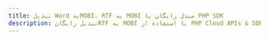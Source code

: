 ---title: تبدیل Word بهMOBI، RTF به MOBI مبدل رایگان یا PHP SDKdescription: تبدیل رایگانRTF به MOBI با استفاده از PHP Cloud APIs & SDK. همچنین اسناد Microsoft Word و OpenOffice را در Cloud ایجاد، ویرایش و رندر کنید.---